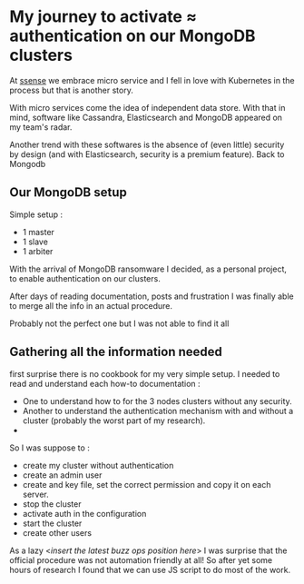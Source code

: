 # My journey to activate ≈ authentication on our MongoDB clusters

At [ssense](https:/www/ssense.com) we embrace micro service and I fell in love with Kubernetes in the process but that is another story.

With micro services come the idea of independent data store. With that in mind, software like Cassandra, Elasticsearch and MongoDB appeared on my team's radar.

Another trend with these softwares is the absence of (even little) security by design (and with Elasticsearch, security is a premium feature). Back to Mongodb


## Our MongoDB setup

Simple setup :
* 1 master
* 1 slave
* 1 arbiter

With the arrival of MongoDB ransomware I decided, as a personal project, to enable authentication on our clusters.

After days of reading documentation, posts and frustration I was finally able to merge all the info in an actual procedure.

Probably not the perfect one but I was not able to find it all

##  Gathering all the information needed
first surprise there is no cookbook for my very simple setup.  I needed to read and understand each how-to documentation :
* One to understand how to  for the 3 nodes clusters without any security.
* Another to understand the authentication mechanism with and without a cluster (probably the worst part of my research).
*

So I was suppose to :
* create my cluster without authentication
* create an admin user
* create and key file, set the correct permission and copy it on each server.
* stop the cluster
* activate auth in the configuration
* start the cluster
* create other users

As a lazy <*insert the latest buzz ops position here*> I was surprise that the official procedure was not automation friendly at all! So after yet some hours of research I found that we can use JS script to do most of the work.

